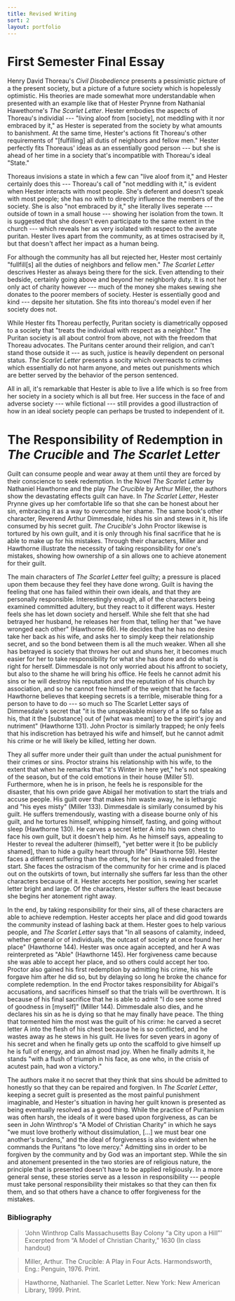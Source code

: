 ```yaml
---
title: Revised Writing
sort: 2
layout: portfolio
---
```


First Semester Final Essay
==========================

Henry David Thoreau's _Civil Disobedience_ presents a pessimistic picture of a
the present society, but a picture of a future society which is hopelessly
optimistic. His theories are made somewhat more understandable when presented
with an example like that of Hester Prynne from Nathanial Hawethorne's
_The Scarlet Letter_. Hester embodies the aspects of Thoreau's individial ---
"living aloof from [society], not meddling with it nor embraced by it," as
Hester is seperated from the society by what amounts to banishment. At the same
time, Hester's actions fit Thoreau's other requirements of "[fulfilling] all
dutis of neighbors and fellow men." Hester perfectly fits Thoreaus' ideas as an
essentially good person --- but she is ahead of her time in a society that's
incompatible with Thoreau's ideal "State."

Thoreaus invisions a state in which a few can "live aloof from it," and Hester
certainly does this --- Thoreau's call of "not meddling with it," is evident
when Hester interacts with most people. She's deferent and doesn't speak with
most people; she has no with to directly influence the members of the society.
She is also "not embraced by it," she literally lives seperate --- outside of
town in a small house --- showing her isolation from the town. It is suggested
that she doesn't even participate to the same extent in the church --- which
reveals her as very isolated with respect to the averate puritan. Hester lives
apart from the community, as at times ostracised by it, but that doesn't affect
her impact as a human being.

For although the community has all but rejected her, Hester most certainly
"fullfill[s] all the duties of neighbors and fellow men." _The Scarlet Letter_
descrives Hester as always being there for the sick. Even attending to their
bedside, certainly going above and beyond her neighborly duty. It is not her
only act of charity however --- much of the money she makes sewing she donates
to the poorer members of society. Hester is essentially good and kind ---
depsite her situtation. She fits into thoreau's model even if her society does
not.

While Hester fits Thoreau perfectly, Puritan society is diametrically opposed
to a society that "treats the individual with respect as a neighbor." The
Puritan society is all about control from above, not with the freedom that
Thoreau advocates. The Puritans center around their religion, and can't stand
those outside it --- as such, justice is heavily dependent on personal status.
_The Scarlet Letter_ presents a socity which overreacts to crimes which
essentially do not harm anyone, and metes out punishments which are better
served by the behavior of the person sentenced.

All in all, it's remarkable that Hester is able to live a life which is so free
from her society in a society which is all but free. Her success in the face of
and adverse society --- while fictional --- still provides a good illustraction
of how in an ideal society people can perhaps be trusted to independent of it.


The Responsibility of Redemption in _The Crucible_ and _The Scarlet Letter_
===========================================================================

Guilt can consume people and wear away at them until they are forced by their
conscience to seek redemption. In the Novel _The Scarlet Letter_ by Nathaniel
Hawthorne and the play _The Crucible_ by Arthur Miller, the authors show the
devastating effects guilt can have. In _The Scarlet Letter_, Hester Prynne
gives up her comfortable life so that she can be honest about her sin,
embracing it as a way to overcome her shame. The same book's other character,
Reverend Arthur Dimmesdale, hides his sin and stews in it, his life consumed by
his secret guilt. _The Crucible_'s John Proctor likewise is tortured by his own
guilt, and it is only through his final sacrifice that he is able to make up
for his mistakes. Through their characters, Miller and Hawthorne illustrate
the necessity of taking responsibility for one's mistakes, showing how
ownership of a sin allows one to achieve atonement for their guilt.

The main characters of _The Scarlet Letter_ feel guilty; a pressure is placed
upon them because they feel they have done wrong. Guilt is having the feeling
that one has failed within their own ideals, and that they are personally
responsible. Interestingly enough, all of the characters being examined
committed adultery, but they react to it different ways. Hester feels she has
let down society and herself. While she felt that she had betrayed her husband,
he releases her from that, telling her that "we have wronged each other"
(Hawthorne 66). He decides that he has no desire take her back as his wife, and
asks her to simply keep their relationship secret, and so the bond between them
is all the much weaker. When all she has betrayed is society that throws her
out and shuns her, it becomes much easier for her to take responsibility for
what she has done and do what is right for herself. Dimmesdale is not only
worried about his affront to society, but also to the shame he will bring his
office. He feels he cannot admit his sins or he will destroy his reputation and
the reputation of his church by association, and so he cannot free himself of
the weight that he faces. Hawthorne believes that keeping secrets is a
terrible, miserable thing for a person to have to do --- so much so The Scarlet
Letter says of Dimmesdale's secret that "it is the unspeakable misery of a life
so false as his, that it the [substance] out of [what was meant] to be the
spirit's joy and nutriment" (Hawthorne 131). John Proctor is similarly trapped;
he only feels that his indiscretion has betrayed his wife and himself, but he
cannot admit his crime or he will likely be killed, letting her down.

They all suffer more under their guilt than under the actual punishment for
their crimes or sins. Proctor strains his relationship with his wife, to the
extent that when he remarks that "it's Winter in here yet," he's not speaking
of the season, but of the cold emotions in their house (Miller 51).
Furthermore, when he is in prison, he feels he is responsible for the disaster,
that his own pride gave Abigail her motivation to start the trials and accuse
people. His guilt over that makes him waste away, he is lethargic and "his eyes
misty" (Miller 133). Dimmesdale is similarly consumed by his guilt. He suffers
tremendously, wasting with a disease bourne only of his guilt, and he tortures
himself, whipping himself, fasting, and going without sleep (Hawthorne 130).
He carves a secret letter A into his own chest to face his own guilt, but it
doesn't help him. As he himself says, appealing to Hester to reveal the
adulterer (himself), "yet better were it [to be publicly shamed], than to hide
a guilty heart through life" (Hawthorne 59). Hester faces a different suffering
than the others, for her sin is revealed from the start. She faces the
ostracism of the community for her crime and is placed out on the outskirts of
town, but internally she suffers far less than the other characters because of
it. Hester accepts her position, sewing her scarlet letter bright and large. Of
the characters, Hester suffers the least because she begins her atonement right
away.

In the end, by taking responsibility for their sins, all of these characters
are able to achieve redemption. Hester accepts her place and did good towards
the community instead of lashing back at them. Hester goes to help various
people, and _The Scarlet Letter_ says that "In all seasons of calamity, indeed,
whether general or of individuals, the outcast of society at once found her
place" (Hawthorne 144). Hester was once again accepted, and her A was
reinterpreted as "Able" (Hawthorne 145). Her forgiveness came because she was
able to accept her place, and so others could accept her too. Proctor also
gained his first redemption by admitting his crime, his wife forgave him after
he did so, but by delaying so long he broke the chance for complete redemption.
In the end Proctor takes responsibility for Abigail's accusations, and
sacrifices himself so that the trials will be overthrown. It is because of his
final sacrifice that he is able to admit "I do see some shred of goodness in
[myself]" (Miller 144). Dimmesdale also dies, and he declares his sin as he is
dying so that he may finally have peace. The thing that tormented him the most
was the guilt of his crime: he carved a secret letter A into the flesh of his
chest because he is so conflicted, and he wastes away as he stews in his guilt.
He lives for seven years in agony of his secret and when he finally gets up
onto the scaffold to give himself up he is full of energy, and an almost mad
joy. When he finally admits it, he stands "with a flush of triumph in his face,
as one who, in the crisis of acutest pain, had won a victory."

The authors make it no secret that they think that sins should be admitted to
honestly so that they can be repaired and forgiven. In _The Scarlet Letter_,
keeping a secret guilt is presented as the most painful punishment imaginable,
and Hester's situation in having her guilt known is presented as being
eventually resolved as a good thing. While the practice of Puritanism was often
harsh, the ideals of it were based upon forgiveness, as can be seen in John
Winthrop's "A Model of Christian Charity" in which he says "we must love
brotherly without dissimulation, [...] we must bear one another's burdens," and
the ideal of forgiveness is also evident when he commands the Puritans "to love
mercy." Admitting sins in order to be forgiven by the community and by God was
an important step. While the sin and atonement presented in the two stories are
of religious nature, the principle that is presented doesn't have to be applied
religiously. In a more general sense, these stories serve as a lesson in
responsibility --- people must take personal responsibility their mistakes so
that they can then fix them, and so that others have a chance to offer
forgiveness for the mistakes.

### Bibliography

> &lsquo;John Winthrop Calls Massachusetts Bay Colony &ldquo;a City upon a Hill&rdquo;&rsquo;
> Excerpted from &ldquo;A Model of Christian Charity,&rdquo; 1630 (In class handout)

> Miller, Arthur. The Crucible: A Play in Four Acts. Harmondsworth, Eng.: Penguin, 1976. Print.

> Hawthorne, Nathaniel. The Scarlet Letter. New York: New American Library, 1999. Print.

